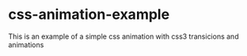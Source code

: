 # css-animation-example
This is an example of a simple css animation with css3 transicions and animations
